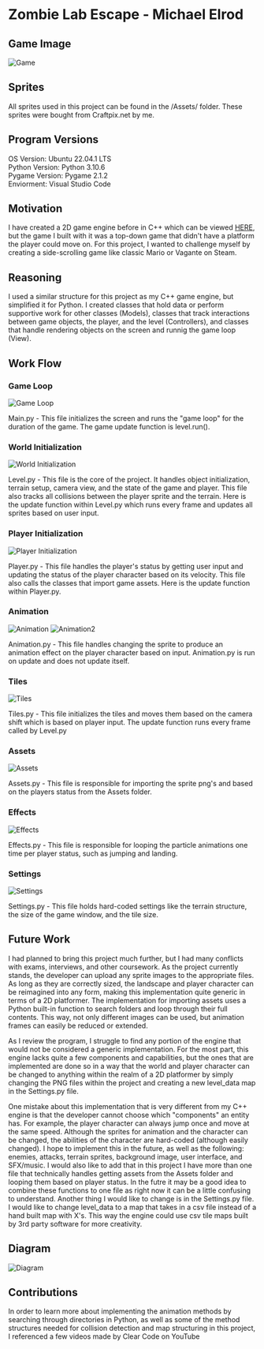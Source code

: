 # Zombie Lab Escape - Michael Elrod

## Game Image
![Game](https://github.com/Michael-Elrod-dev/Zombie-Lab/blob/main/Images/Game.png)

## Sprites
All sprites used in this project can be found in the /Assets/ folder. These sprites were bought from Craftpix.net by me.

## Program Versions
OS Version: Ubuntu 22.04.1 LTS<br>
Python Version: Python 3.10.6<br>
Pygame Version: Pygame 2.1.2<br>
Enviorment: Visual Studio Code

## Motivation
I have created a 2D game engine before in C++ which can be viewed [HERE](https://github.com/Michael-Elrod-dev/2DGameEngine), but the game I built with it was a top-down game that didn't have a platform the player could move on. For this project, I wanted to challenge myself by creating a side-scrolling game like classic Mario or Vagante on Steam.

## Reasoning
I used a similar structure for this project as my C++ game engine, but simplified it for Python. I created classes that hold data or perform supportive work for other classes (Models), classes that track interactions between game objects, the player, and the level (Controllers), and classes that handle rendering objects on the screen and runnig the game loop (View).

## Work Flow
### Game Loop
![Game Loop](https://github.com/Michael-Elrod-dev/Zombie-Lab/blob/main/Images/Main.png)

Main.py - This file initializes the screen and runs the "game loop" for the duration of the game. The game update function is level.run().

### World Initialization
![World Initialization](https://github.com/Michael-Elrod-dev/Zombie-Lab/blob/main/Images/Level.png)

Level.py - This file is the core of the project. It handles object initialization, terrain setup, camera view, and the state of the game and player. This file also tracks all collisions between the player sprite and the terrain. Here is the update function within Level.py which runs every frame and updates all sprites based on user input.

### Player Initialization
![Player Initialization](https://github.com/Michael-Elrod-dev/Zombie-Lab/blob/main/Images/Player.png)

Player.py - This file handles the player's status by getting user input and updating the status of the player character based on its velocity. This file also calls the classes that import game assets. Here is the update function within Player.py.

### Animation
![Animation](https://github.com/Michael-Elrod-dev/Zombie-Lab/blob/main/Images/Animation.png)
![Animation2](https://github.com/Michael-Elrod-dev/Zombie-Lab/blob/main/Images/Animation2.png)

Animation.py - This file handles changing the sprite to produce an animation effect on the player character based on input. Animation.py is run on update and does not update itself.

### Tiles
![Tiles](https://github.com/Michael-Elrod-dev/Zombie-Lab/blob/main/Images/Tiles.png)

Tiles.py - This file initializes the tiles and moves them based on the camera shift which is based on player input. The update function runs every frame called by Level.py

### Assets
![Assets](https://github.com/Michael-Elrod-dev/Zombie-Lab/blob/main/Images/Assets.png)

Assets.py - This file is responsible for importing the sprite png's and based on the players status from the Assets folder.

### Effects
![Effects](https://github.com/Michael-Elrod-dev/Zombie-Lab/blob/main/Images/Effects.png)

Effects.py - This file is responsible for looping the particle animations one time per player status, such as jumping and landing.

### Settings
![Settings](https://github.com/Michael-Elrod-dev/Zombie-Lab/blob/main/Images/Settings.png)

Settings.py - This file holds hard-coded settings like the terrain structure, the size of the game window, and the tile size.

## Future Work
I had planned to bring this project much further, but I had many conflicts with exams, interviews, and other coursework. As the project currently stands, the developer can upload any sprite images to the appropriate files. As long as they are correctly sized, the landscape and player character can be reimagined into any form, making this implementation quite generic in terms of a 2D platformer. The implementation for importing assets uses a Python built-in function to search folders and loop through their full contents. This way, not only different images can be used, but animation frames can easily be reduced or extended.

As I review the program, I struggle to find any portion of the engine that would not be considered a generic implementation. For the most part, this engine lacks quite a few components and capabilities, but the ones that are implemented are done so in a way that the world and player character can be changed to anything within the realm of a 2D platformer by simply changing the PNG files within the project and creating a new level_data map in the Settings.py file. 

One mistake about this implementation that is very different from my C++ engine is that the developer cannot choose which "components" an entity has. For example, the player character can always jump once and move at the same speed. Although the sprites for animation and the character can be changed, the abilities of the character are hard-coded (although easily changed). I hope to implement this in the future, as well as the following: enemies, attacks, terrain sprites, background image, user interface, and SFX/music. I would also like to add that in this project I have more than one file that technically handles getting assets from the Assets folder and looping them based on player status. In the futre it may be a good idea to combine these functions to one file as right now it can be a little confusing to understand. Another thing I would like to change is in the Settings.py file. I would like to change level_data to a map that takes in a csv file instead of a hand built map with X's. This way the engine could use csv tile maps built by 3rd party software for more creativity.


## Diagram
![Diagram](https://github.com/Michael-Elrod-dev/Zombie-Lab/blob/main/Images/Diagram.png)

## Contributions
In order to learn more about implementing the animation methods by searching through directories in Python, as well as some of the method structures needed for collision detection and map structuring in this project, I referenced a few videos made by Clear Code on YouTube
